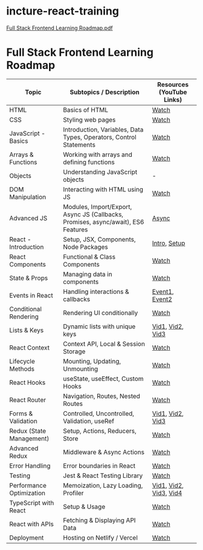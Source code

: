 # incture-react-training

[Full Stack Frontend Learning Roadmap.pdf](https://github.com/user-attachments/files/21987916/Full.Stack.Frontend.Learning.Roadmap.pdf)

# Full Stack Frontend Learning Roadmap

| Topic                  | Subtopics / Description                                               | Resources (YouTube Links)        |
|------------------------|-----------------------------------------------------------------------|----------------------------------|
| HTML                   | Basics of HTML                                                       | [Watch](https://www.youtube.com/watch?v=v7ke6xmIH0Y) |
| CSS                    | Styling web pages                                                   | [Watch](https://www.youtube.com/watch?v=v7ke6xmIH0Y) |
| JavaScript - Basics    | Introduction, Variables, Data Types, Operators, Control Statements  | [Watch](https://www.youtube.com/watch?v=IC5vBKc21X8) |
| Arrays & Functions     | Working with arrays and defining functions                          | [Watch](https://www.youtube.com/watch?v=IC5vBKc21X8) |
| Objects                | Understanding JavaScript objects                                    | -                                |
| DOM Manipulation       | Interacting with HTML using JS                                      | [Watch](https://www.youtube.com/watch?v=WjxQRfZfZnw) |
| Advanced JS            | Modules, Import/Export, Async JS (Callbacks, Promises, async/await), ES6 Features | [Async](https://www.youtube.com/watch?v=ZYb_ZU8LNxs) |
| React - Introduction   | Setup, JSX, Components, Node Packages                               | [Intro](https://www.youtube.com/watch?v=Y6aYx_KKM7A), [Setup](https://www.youtube.com/watch?v=av5fmpgEJSU) |
| React Components       | Functional & Class Components                                       | [Watch](https://www.youtube.com/watch?v=UumpLEYNGOg) |
| State & Props          | Managing data in components                                         | [Watch](https://www.youtube.com/watch?v=UumpLEYNGOg) |
| Events in React        | Handling interactions & callbacks                                   | [Event1](https://www.youtube.com/watch?v=dI8HzaBu6yQ&list=PL1BztTYDF-QMPh8UW3xxk8C6uk2WVfUS3&index=19), [Event2](https://www.youtube.com/watch?v=BO82cOADmaE&list=PL1BztTYDF-QMPh8UW3xxk8C6uk2WVfUS3&index=20) |
| Conditional Rendering   | Rendering UI conditionally                                         | [Watch](https://www.youtube.com/watch?v=7o5FPaVA9m0) |
| Lists & Keys           | Dynamic lists with unique keys                                      | [Vid1](https://www.youtube.com/watch?v=5s8Ol9uw-yM&t=52s), [Vid2](https://www.youtube.com/watch?v=0sasRxl35_8&t=18s), [Vid3](https://www.youtube.com/watch?v=xlPxnc5uUPQ&t=130s) |
| React Context          | Context API, Local & Session Storage                                | [Watch](https://www.youtube.com/watch?v=aAcI_FdfkA8&list=PLRAV69dS1uWQos1M1xP6LWN6C-lZvpkmq&index=13) |
| Lifecycle Methods      | Mounting, Updating, Unmounting                                      | [Watch](https://www.youtube.com/watch?v=kKVVan3EGoU) |
| React Hooks            | useState, useEffect, Custom Hooks                                   | [Watch](https://www.youtube.com/watch?v=HnXPKtro4SM) |
| React Router           | Navigation, Routes, Nested Routes                                   | [Watch](https://www.youtube.com/watch?v=eLT2uiV7D8g) |
| Forms & Validation     | Controlled, Uncontrolled, Validation, useRef                        | [Vid1](https://www.youtube.com/watch?v=4jP3TCWubMo), [Vid2](https://www.youtube.com/watch?v=9rp_1TYDlkY), [Vid3](https://www.youtube.com/watch?v=yviJikU4gwk) |
| Redux (State Management)| Setup, Actions, Reducers, Store                                    | [Watch](https://www.youtube.com/watch?v=pX0SBJF01EU) |
| Advanced Redux         | Middleware & Async Actions                                          | [Watch](https://www.youtube.com/watch?v=PScY3vwtXgo) |
| Error Handling         | Error boundaries in React                                           | [Watch](https://www.youtube.com/watch?v=gVj84413hVg) |
| Testing                | Jest & React Testing Library                                        | [Watch](https://www.youtube.com/watch?v=JBSUgDxICg8) |
| Performance Optimization| Memoization, Lazy Loading, Profiler                                | [Vid1](https://www.youtube.com/watch?v=CaShN6mCJB0), [Vid2](https://www.youtube.com/watch?v=CZWAgxEgyMI), [Vid3](https://www.youtube.com/watch?v=IBrmsyy9R94), [Vid4](https://www.youtube.com/watch?v=AgLqF1pecvk) |
| TypeScript with React  | Setup & Usage                                                       | [Watch](https://www.youtube.com/watch?v=KmYoJmZs3sY) |
| React with APIs        | Fetching & Displaying API Data                                      | [Watch](https://www.youtube.com/watch?v=00lxm_doFYw) |
| Deployment            | Hosting on Netlify / Vercel                                         | [Watch](https://www.youtube.com/watch?v=ZKxvBsGVKR8) |

